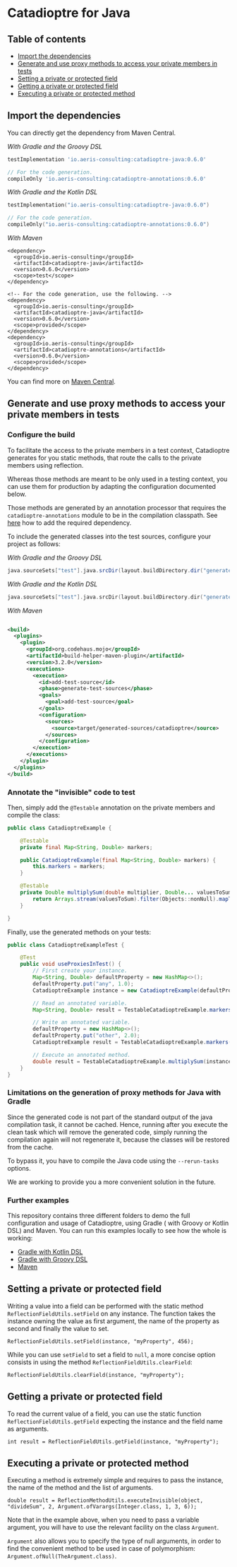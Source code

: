 # Catadioptre for Java

## Table of contents

* [Import the dependencies](#import-the-dependencies)
* [Generate and use proxy methods to access your private members in tests](#generate-and-use-proxy-methods-to-access-your-private-members-in-tests)
* [Setting a private or protected field](#setting-a-private-or-protected-field)
* [Getting a private or protected field](#getting-a-private-or-protected-field)
* [Executing a private or protected method](#executing-a-private-or-protected-method)

## Import the dependencies

You can directly get the dependency from Maven Central.

_With Gradle and the Groovy DSL_
```groovy
testImplementation 'io.aeris-consulting:catadioptre-java:0.6.0'

// For the code generation.
compileOnly 'io.aeris-consulting:catadioptre-annotations:0.6.0'
```

_With Gradle and the Kotlin DSL_
```kotlin
testImplementation("io.aeris-consulting:catadioptre-java:0.6.0")

// For the code generation.
compileOnly("io.aeris-consulting:catadioptre-annotations:0.6.0")
```

_With Maven_
```
<dependency>
  <groupId>io.aeris-consulting</groupId>
  <artifactId>catadioptre-java</artifactId>
  <version>0.6.0</version>
  <scope>test</scope>
</dependency>

<!-- For the code generation, use the following. -->
<dependency>
  <groupId>io.aeris-consulting</groupId>
  <artifactId>catadioptre-java</artifactId>
  <version>0.6.0</version>
  <scope>provided</scope>
</dependency>
<dependency>
  <groupId>io.aeris-consulting</groupId>
  <artifactId>catadioptre-annotations</artifactId>
  <version>0.6.0</version>
  <scope>provided</scope>
</dependency>
```

You can find more on [Maven Central](https://search.maven.org/search?q=g:io.aeris-consulting%20AND%20a:catadioptre*).

## Generate and use proxy methods to access your private members in tests

### Configure the build

To facilitate the access to the private members in a test context, Catadioptre generates for you static methods, that
route the calls to the private members using reflection.

Whereas those methods are meant to be only used in a testing context, you can use them for production by adapting the
configuration documented below.

Those methods are generated by an annotation processor that requires the `catadioptre-annotations` module to be in the 
compilation classpath. See [here](#import-the-dependencies) how to add the required dependency.

To include the generated classes into the test sources, configure your project as follows:

_With Gradle and the Groovy DSL_
```groovy
java.sourceSets["test"].java.srcDir(layout.buildDirectory.dir("generated/sources/annotationProcessor/java/catadioptre"))
```

_With Gradle and the Kotlin DSL_
```kotlin
java.sourceSets["test"].java.srcDir(layout.buildDirectory.dir("generated/sources/annotationProcessor/java/catadioptre"))
```

_With Maven_
```xml

<build>
  <plugins>
    <plugin>
      <groupId>org.codehaus.mojo</groupId>
      <artifactId>build-helper-maven-plugin</artifactId>
      <version>3.2.0</version>
      <executions>
        <execution>
          <id>add-test-source</id>
          <phase>generate-test-sources</phase>
          <goals>
            <goal>add-test-source</goal>
          </goals>
          <configuration>
            <sources>
              <source>target/generated-sources/catadioptre</source>
            </sources>
          </configuration>
        </execution>
      </executions>
    </plugin>
  </plugins>
</build>
```

### Annotate the "invisible" code to test

Then, simply add the `@Testable` annotation on the private members and compile the class:

```java
public class CatadioptreExample {

	@Testable
	private final Map<String, Double> markers;

	public CatadioptreExample(final Map<String, Double> markers) {
		this.markers = markers;
	}

	@Testable
	private Double multiplySum(double multiplier, Double... valuesToSum) {
		return Arrays.stream(valuesToSum).filter(Objects::nonNull).mapToDouble(d -> d).sum() * multiplier;
	}

}
```

Finally, use the generated methods on your tests:

```java
public class CatadioptreExampleTest {

	@Test
	public void useProxiesInTest() {
		// First create your instance.
		Map<String, Double> defaultProperty = new HashMap<>();
		defaultProperty.put("any", 1.0);
		CatadioptreExample instance = new CatadioptreExample(defaultProperty, 1.0, Optional.empty());

		// Read an annotated variable.
		Map<String, Double> result = TestableCatadioptreExample.markers(instance);

		// Write an annotated variable.
		defaultProperty = new HashMap<>();
		defaultProperty.put("other", 2.0);
		CatadioptreExample result = TestableCatadioptreExample.markers(instance, defaultProperty);

		// Execute an annotated method.
		double result = TestableCatadioptreExample.multiplySum(instance, 2.0, new Double[]{1.0, 3.0, 6.0});
	}
}
```

### Limitations on the generation of proxy methods for Java with Gradle

Since the generated code is not part of the standard output of the java compilation task, it cannot be cached. Hence,
running after you execute the clean task which will remove the generated code, simply running the compilation again will not regenerate it,
because the classes will be restored from the cache.

To bypass it, you have to compile the Java code using the `--rerun-tasks` options.

We are working to provide you a more convenient solution in the future.

### Further examples

This repository contains three different folders to demo the full configuration and usage of Catadioptre, using Gradle (
with Groovy or Kotlin DSL) and Maven. You can run this examples locally to see how the whole is working:

* [Gradle with Kotlin DSL](https://github.com/aeris-consulting/catadioptre/tree/main/examples/catadioptre-java-gradle-kotlin-dsl-example)
* [Gradle with Groovy DSL](https://github.com/aeris-consulting/catadioptre/tree/main/examples/catadioptre-java-gradle-groovy-dsl-example)
* [Maven](https://github.com/aeris-consulting/catadioptre/tree/main/examples/catadioptre-java-maven-example)

## Setting a private or protected field

Writing a value into a field can be performed with the static method `ReflectionFieldUtils.setField` on any instance. The function takes the
instance owning the value as first argument, the name of the property as second and finally the value to set.

```
ReflectionFieldUtils.setField(instance, "myProperty", 456);
```

While you can use `setField` to set a field to `null`, a more concise option consists in using the
method `ReflectionFieldUtils.clearField`:

```
ReflectionFieldUtils.clearField(instance, "myProperty");
```

## Getting a private or protected field

To read the current value of a field, you can use the static function `ReflectionFieldUtils.getField` expecting the instance and the field name as arguments.

```
int result = ReflectionFieldUtils.getField(instance, "myProperty");
```

## Executing a private or protected method

Executing a method is extremely simple and requires to pass the instance, the name of the method and the list of
arguments.

```
double result = ReflectionMethodUtils.executeInvisible(object, "divideSum", 2, Argument.ofVarargs(Integer.class, 1, 3, 6));
```

Note that in the example above, when you need to pass a variable argument, you will have to use the relevant facility 
on the class `Argument`.

`Argument` also allows you to specify the type of null arguments, in order to find the convenient method to be used in case of
polymorphism: `Argument.ofNull(TheArgument.class)`.
